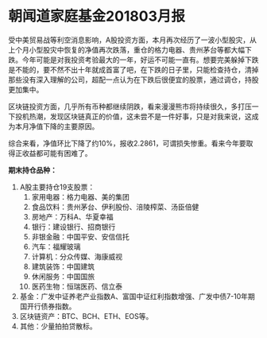 # 朝闻道家庭基金201803月报


受中美贸易战等利空消息影响，A股投资方面，本月再次经历了一波小型股灾，从上个月小型股灾中恢复的净值再次跌落，重仓的格力电器、贵州茅台等都大幅下跌。今年可能是对我投资考验最大的一年，好运不可能一直有。想要完美躲掉下跌是不能的，要不然不出十年就成首富了吧，在下跌的日子里，只能检查持仓，清掉那些没有深入理解的公司，超配一点认为在下跌后很便宜的股票，通过调仓，持股更加集中。

区块链投资方面，几乎所有币种都继续阴跌，看来漫漫熊市将持续很久，多打压一下投机热潮，发现区块链真正的价值，这未尝不是一件好事，只是对我来说，这成为本月净值下降的主要原因。

综合来看，净值环比下降了约10%，报收2.2861，可谓损失惨重。看来今年要取得正收益都可能有困难了。

**期末持仓品种：**

1. A股主要持仓19支股票：
   1. 家用电器：格力电器、美的集团
   2. 食品饮料：贵州茅台、伊利股份、涪陵榨菜、汤臣倍健
   3. 房地产：万科A、华夏幸福
   4. 银行：建设银行、招商银行
   5. 非银金融：中国平安、安信信托
   6. 汽车：福耀玻璃
   7. 计算机：分众传媒、海康威视
   8. 建筑装饰：中国建筑
   9. 休闲服务：中国国旅
   10. 医药生物：恒瑞医药、信立泰
2. 基金：广发中证养老产业指数A、富国中证红利指数增强、广发中债7-10年期国开行债券指数。
3. 区块链资产：BTC、BCH、ETH、EOS等。
4. 其他：少量拍拍贷散标。


